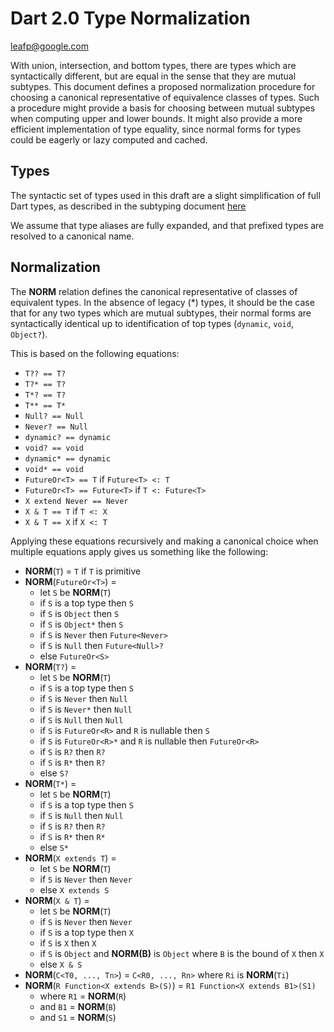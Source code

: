 # Dart 2.0 Type Normalization

leafp@google.com

With union, intersection, and bottom types, there are types which are
syntactically different, but are equal in the sense that they are mutual
subtypes.  This document defines a proposed normalization procedure for choosing
a canonical representative of equivalence classes of types.  Such a procedure
might provide a basis for choosing between mutual subtypes when computing upper
and lower bounds.  It might also provide a more efficient implementation of type
equality, since normal forms for types could be eagerly or lazy computed and
cached.

## Types

The syntactic set of types used in this draft are a slight simplification of
full Dart types, as described in the subtyping
document
[here](https://github.com/dart-lang/language/blob/master/resources/type-system/subtyping.md)

We assume that type aliases are fully expanded, and that prefixed types are
resolved to a canonical name.

## Normalization

The **NORM** relation defines the canonical representative of classes of
equivalent types.  In the absence of legacy (*) types, it should be the case
that for any two types which are mutual subtypes, their normal forms are
syntactically identical up to identification of top types (`dynamic`, `void`,
`Object?`).

This is based on the following equations:
- `T?? == T?`
- `T?* == T?`
- `T*? == T?`
- `T** == T*`
- `Null? == Null`
- `Never? == Null`
- `dynamic? == dynamic`
- `void? == void`
- `dynamic* == dynamic`
- `void* == void`
- `FutureOr<T> == T` if `Future<T> <: T`
- `FutureOr<T> == Future<T>` if `T <: Future<T>`
- `X extend Never == Never`
- `X & T == T` if `T <: X`
- `X & T == X` if `X <: T`


Applying these equations recursively and making a canonical choice when multiple
equations apply gives us something like the following:

- **NORM**(`T`) = `T` if `T` is primitive
- **NORM**(`FutureOr<T>`) =
  - let `S` be **NORM**(`T`)
  - if `S` is a top type then `S`
  - if `S` is `Object` then `S`
  - if `S` is `Object*` then `S`
  - if `S` is `Never` then `Future<Never>`
  - if `S` is `Null` then `Future<Null>?`
  - else `FutureOr<S>`
- **NORM**(`T?`) = 
  - let `S` be **NORM**(`T`)
  - if `S` is a top type then `S`
  - if `S` is `Never` then `Null`
  - if `S` is `Never*` then `Null`
  - if `S` is `Null` then `Null`
  - if `S` is `FutureOr<R>` and `R` is nullable then `S`
  - if `S` is `FutureOr<R>*` and `R` is nullable then `FutureOr<R>`
  - if `S` is `R?` then `R?`
  - if `S` is `R*` then `R?`
  - else `S?`
- **NORM**(`T*`) = 
  - let `S` be **NORM**(`T`)
  - if `S` is a top type then `S`
  - if `S` is `Null` then `Null`
  - if `S` is `R?` then `R?`
  - if `S` is `R*` then `R*`
  - else `S*`
- **NORM**(`X extends T`) =
  - let `S` be **NORM**(`T`)
  - if `S` is `Never` then `Never`
  - else `X extends S`
- **NORM**(`X & T`) =
  - let `S` be **NORM**(`T`)
   - if `S` is `Never` then `Never`
   - if `S` is a top type then `X`
   - if `S` is `X` then `X`
   - if `S` is `Object` and **NORM(B)** is `Object` where `B` is the bound of `X` then `X`
  - else `X & S`
- **NORM**(`C<T0, ..., Tn>`) = `C<R0, ..., Rn>` where `Ri` is **NORM**(`Ti`)
- **NORM**(`R Function<X extends B>(S)`) = `R1 Function<X extends B1>(S1)`
  - where `R1` = **NORM**(`R`)
  - and `B1` = **NORM**(`B`)
  - and `S1` = **NORM**(`S`)

